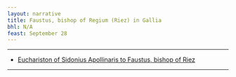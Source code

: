 ```yaml
---
layout: narrative
title: Faustus, bishop of Regium (Riez) in Gallia
bhl: N/A
feast: September 28
---
```


---

- [Euchariston of Sidonius Apollinaris to Faustus, bishop of Riez](https://cjkoepke1.github.io/latin-hagiography/texts/euchariston-ad-faustum/)

---
